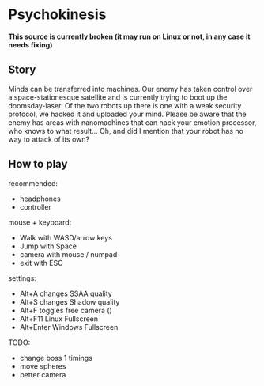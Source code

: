 # Psychokinesis

__This source is currently broken (it may run on Linux or not, in any case it needs fixing)__

## Story

Minds can be transferred into machines.
Our enemy has taken control over a space-stationesque satellite
and is currently trying to boot up the doomsday-laser.
Of the two robots up there is one with a weak security protocol,
we hacked it and uploaded your mind.
Please be aware that the enemy has areas with nanomachines that can hack
your emotion processor, who knows to what result...
Oh, and did I mention that your robot has no way to attack of its own?

## How to play

recommended:
* headphones
* controller

mouse + keyboard:
* Walk with WASD/arrow keys
* Jump with Space
* camera with mouse / numpad
* exit with ESC

settings:
* Alt+A changes SSAA quality
* Alt+S changes Shadow quality
* Alt+F toggles free camera ()
* Alt+F11 Linux Fullscreen
* Alt+Enter Windows Fullscreen

TODO:
* change boss 1 timings
* move spheres
* better camera
